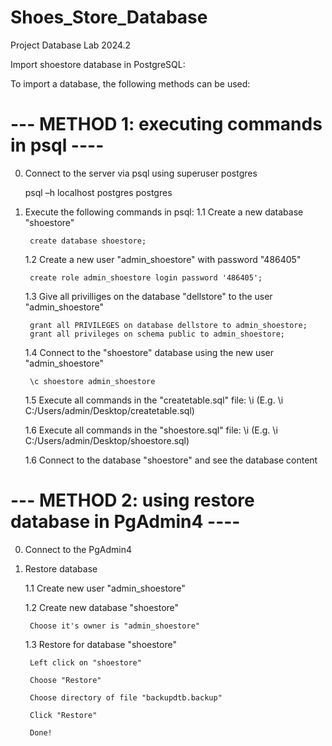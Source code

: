 # Shoes_Store_Database
Project Database Lab 2024.2

Import shoestore database in PostgreSQL:

To import a database, the following methods can be used:

--- METHOD 1: executing commands in psql ----
=================================================

0. Connect to the server via psql using superuser postgres

	psql –h localhost  postgres postgres

1. Execute the following commands in psql:
	1.1 Create a new database "shoestore"

		create database shoestore;

	1.2 Create a new user "admin_shoestore" with password "486405"

		create role admin_shoestore login password '486405';

	1.3 Give all privilliges on the database "dellstore" to the user "admin_shoestore"

		grant all PRIVILEGES on database dellstore to admin_shoestore;
		grant all privileges on schema public to admin_shoestore;

	1.4 Connect to the "shoestore" database using the new user "admin_shoestore"

		\c shoestore admin_shoestore 

	1.5 Execute all commands in the "createtable.sql" file:
		\i <pathfile to createtable.sql> 
		(E.g. \i C:/Users/admin/Desktop/createtable.sql)

	1.6 Execute all commands in the "shoestore.sql" file:
		\i <pathfile to shoestore.sql> 
		(E.g. \i C:/Users/admin/Desktop/shoestore.sql)

	1.6 Connect to the database "shoestore" and see the database content

--- METHOD 2: using restore database in PgAdmin4 ----
=================================================
0. Connect to the PgAdmin4

1. Restore database

	1.1 Create new user "admin_shoestore"

	1.2 Create new database "shoestore"

		Choose it's owner is "admin_shoestore"

	1.3 Restore for database "shoestore"

		Left click on "shoestore"

		Choose "Restore"

		Choose directory of file "backupdtb.backup"

		Click "Restore"
		
		Done!